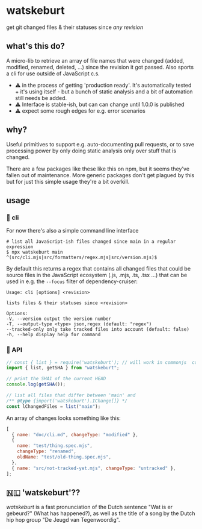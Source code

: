 # watskeburt

get git changed files & their statuses since _any revision_

## what's this do?

A micro-lib to retrieve an array of file names that were changed (added,
modified, renamed, deleted, ...) since the revision it got passed. Also
sports a cli for use outside of JavaScript c.s.

- :warning: in the process of getting 'production ready'. It's automatically
  tested + it's using itself - but a bunch of static analysis and a bit of
  automation still needs be added.
- :warning: Interface is stable-ish, but can can change until 1.0.0 is published
- :warning: expect some rough edges for e.g. error scenarios

## why?

Useful primitives to support e.g. auto-documenting pull requests, or to save
processing power by only doing static analysis only over stuff that is changed.

There are a few packages like these like this on npm, but it seems they've
fallen out of maintenance. More generic packages don't get plagued by this
but for just this simple usage they're a bit overkill.

## usage

### :shell: cli

For now there's also a simple command line interface

```shell
# list all JavaScript-ish files changed since main in a regular expression
$ npx watskeburt main
^(src/cli.mjs|src/formatters/regex.mjs|src/version.mjs)$
```

By default this returns a regex that contains all changed files that could be
source files in the JavaScript ecosystem (.js, .mjs, .ts, .tsx ...) that can
be used in e.g. the `--focus` filter of dependency-cruiser:

```
Usage: cli [options] <revision>

lists files & their statuses since <revision>

Options:
-V, --version output the version number
-T, --output-type <type> json,regex (default: "regex")
--tracked-only only take tracked files into account (default: false)
-h, --help display help for command

```

### :scroll: API

```javascript
// const { list } = require('watskeburt'); // will work in commonjs  contexts  as well
import { list, getSHA } from "watskeburt";

// print the SHA1 of the current HEAD
console.log(getSHA());

// list all files that differ between 'main' and
/** @type {import('watskeburt').IChange[]} */
const lChangedFiles = list("main");
```

An array of changes looks something like this:

```javascript
[
  { name: "doc/cli.md", changeType: "modified" },
  {
    name: "test/thing.spec.mjs",
    changeType: "renamed",
    oldName: "test/old-thing.spec.mjs",
  },
  { name: "src/not-tracked-yet.mjs", changeType: "untracked" },
];
```

## 🇳🇱 'watskeburt'??

_watskeburt_ is a fast pronunciation of the Dutch sentence "Wat is er gebeurd?"
(What has happened?), as well as the title of a song by the Dutch hip hop group
"De Jeugd van Tegenwoordig".
